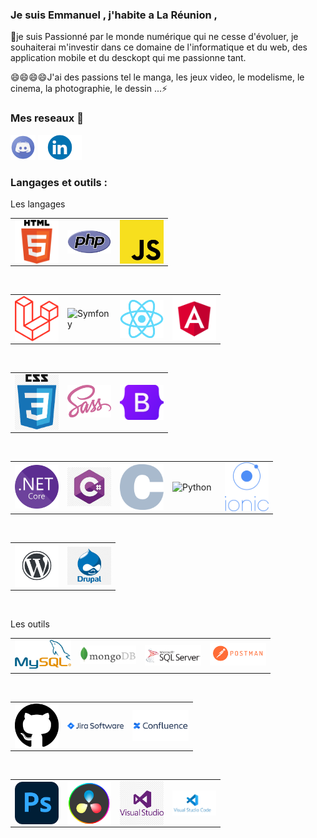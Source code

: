 ### Je suis Emmanuel , j'habite a La Réunion , 
🔭je suis Passionné par le monde numérique qui ne cesse d'évoluer, 
je souhaiterai m'investir dans ce domaine de l'informatique et du web, 
des application mobile et du desckopt qui me passionne tant.

😄😄😄😄J'ai des passions tel le manga, les jeux video, le modelisme, le cinema, la photographie, le dessin ...⚡

### Mes reseaux 💬 
<p align="left">
<a href="https://discord.gg/hEsM4Qse"><img src="./img/discord.png" width="40px" alt="logo discord"></a>
<a href="https://www.linkedin.com/in/Antoine-Noel/"><img src="./img/Linkedin.png" width="70px" alt="logo linkedin"></a>
</p>

### Langages et outils :

Les langages

<table>
  <tr>
    <td><img align="left" alt="HTML5" width="70px" img src="./img/html.png"></td>
    <td><img align="left" alt="php" width="70px" img src="./img/php.png" ></td>
     <td><img align="left"alt="JavaScript" width="70px" img src="./img/js.png"/></td>
  </tr>
</table>
</br>

<table>
  <tr>
    <td><img align="left" alt="Laravel" width="70px" img src="./img/laravel.png"></td>
    <td><img align="left" alt="Symfony" width="70px" img src=".img/symfony.png" ></td>
    <td><img align="left" alt="React" width="70px" img src="./img/react.png" ></td>
    <td><img alt="Angular" width="70px" img src="./img/angular.png" ></td>
  </tr>
</table>
</br>

 <table>
  <tr>
     <td><img align="left" alt="CSS3" width="70px" img src="./img/css3.png"></td>
    <td><img alt="SASS" width="70px" img src="./img/sass.png"></td>
    <td><img align="left" alt="Boostrap" width="70px" img src="./img/Bootstrap.png "/></td>
  </tr>
 </table>
</br>

<table>
  <tr>
    <td><img align="left"alt="dotnet" width="70px" img src="./img/dotnet.png" ></td>
    <td><img align="left" alt="Csharp"width="70px" img src="./img/csharp.jpg" ></td>
     <td><img align="left" alt="C"width="70px" img src="./img/C.png" ></td>
    <td><img align="left" alt="Python"width="70px" img src=".img/Python.png" ></td>
    <td><img align="left" alt="Ionic"width="70px" img src="./img/LogoIonic.png" ></td>
  </tr>
</table>
</br>

<table>
  <tr>
    <td><img align="left"alt="wordpress" width="70px" img src="./img/wordpress.png" ></td>
    <td><img align="left" alt="Drupal"width="70px" img src="./img/drupal.png" ></td>
  </tr>
</table>
</br>

 Les outils 
 <table>
  <tr>
    <td><img alt="mysql" width="90px" img src="./img/mysql.png" ></td>
    <td><img align="left" alt="Mongodb" width="90px" img src="./img/MongoDB.jpg"></td>
    <td><img align="left" alt="microsph server" width="90px" img src="./img/sql server.png"></td>
    <td><img alt="postman" width="90px" img src="./img/postman.png"></td>
  </tr>
  </table>
</br>
   <table>
  <tr>
    <td><img align="left"alt="github"width="70px" img src="./img/git hub.png"/></td>
    <td><img align="left" alt="jira" width="90px" img src="./img/jira.png" /></td></td>
    <td><img align="left" alt="confluence"width="90px" img src="./img/confluence.png" ></td>
   </tr>
  </table>
 </br>
 <table>
  <tr>
    <td><img align="left"alt="phothosop"width="70px" img src="./img/ps.png" ></td>
    <td><img align="left" alt="davenci" width="70px" img src="./img/davenci.png" ></td>
    <td><img align="left"alt="visual studio" width="70px" img src="./img/vs.png" ></td>
    <td><img align="left" alt="visual studio code"width="70px" img src="./img/vsc.png" ></td>
  </tr>
 </table>

<!--
**Noel974/Noel974** is a ✨ _special_ ✨ repository because its `README.md` (this file) appears on your GitHub profile.

Here are some ideas to get you started:

- 🔭 I’m currently working on ...
- 🌱 I’m currently learning ...
- 👯 I’m looking to collaborate on ...
- 🤔 I’m looking for help with ...
- 💬 Ask me about ...
- 📫 How to reach me: ...
- 😄 Pronouns: ...
- ⚡ Fun fact: ...
-->
